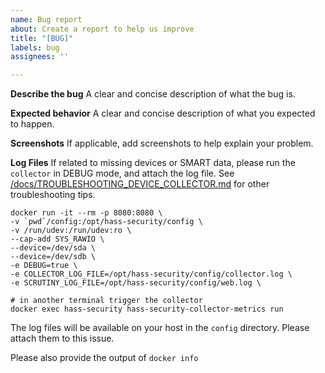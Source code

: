 ```yaml
---
name: Bug report
about: Create a report to help us improve
title: "[BUG]"
labels: bug
assignees: ''

---
```


**Describe the bug**
A clear and concise description of what the bug is.

**Expected behavior**
A clear and concise description of what you expected to happen.

**Screenshots**
If applicable, add screenshots to help explain your problem.

**Log Files**
If related to missing devices or SMART data, please run the `collector` in DEBUG mode, and attach the log file.
See [/docs/TROUBLESHOOTING_DEVICE_COLLECTOR.md](docs/TROUBLESHOOTING_DEVICE_COLLECTOR.md) for other troubleshooting tips. 

```
docker run -it --rm -p 8080:8080 \
-v `pwd`/config:/opt/hass-security/config \
-v /run/udev:/run/udev:ro \
--cap-add SYS_RAWIO \
--device=/dev/sda \
--device=/dev/sdb \
-e DEBUG=true \
-e COLLECTOR_LOG_FILE=/opt/hass-security/config/collector.log \
-e SCRUTINY_LOG_FILE=/opt/hass-security/config/web.log \

# in another terminal trigger the collector
docker exec hass-security hass-security-collector-metrics run
```

The log files will be available on your host in the `config` directory. Please attach them to this issue. 

Please also provide the output of `docker info`